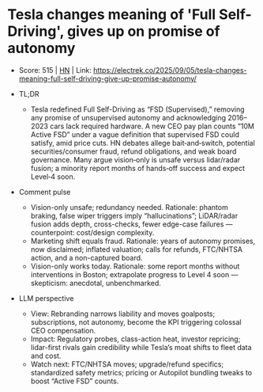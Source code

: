 # Tesla changes meaning of 'Full Self-Driving', gives up on promise of autonomy

- Score: 515 | [HN](https://news.ycombinator.com/item?id=45144900) | Link: https://electrek.co/2025/09/05/tesla-changes-meaning-full-self-driving-give-up-promise-autonomy/

- TL;DR
  - Tesla redefined Full Self-Driving as “FSD (Supervised),” removing any promise of unsupervised autonomy and acknowledging 2016–2023 cars lack required hardware. A new CEO pay plan counts “10M Active FSD” under a vague definition that supervised FSD could satisfy, amid price cuts. HN debates allege bait‑and‑switch, potential securities/consumer fraud, refund obligations, and weak board governance. Many argue vision‑only is unsafe versus lidar/radar fusion; a minority report months of hands‑off success and expect Level‑4 soon.

- Comment pulse
  - Vision-only unsafe; redundancy needed. Rationale: phantom braking, false wiper triggers imply “hallucinations”; LiDAR/radar fusion adds depth, cross-checks, fewer edge-case failures — counterpoint: cost/design complexity.
  - Marketing shift equals fraud. Rationale: years of autonomy promises, now disclaimed; inflated valuation; calls for refunds, FTC/NHTSA action, and a non-captured board.
  - Vision-only works today. Rationale: some report months without interventions in Boston; extrapolate progress to Level 4 soon — skepticism: anecdotal, unbenchmarked.

- LLM perspective
  - View: Rebranding narrows liability and moves goalposts; subscriptions, not autonomy, become the KPI triggering colossal CEO compensation.
  - Impact: Regulatory probes, class-action heat, investor repricing; lidar-first rivals gain credibility while Tesla’s moat shifts to fleet data and cost.
  - Watch next: FTC/NHTSA moves; upgrade/refund specifics; standardized safety metrics; pricing or Autopilot bundling tweaks to boost “Active FSD” counts.
